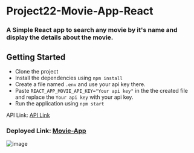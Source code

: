 # Project22-Movie-App-React

### A Simple React app to search any movie by it's name and display the details about the movie.

## Getting Started

- Clone the project
- Install the dependencies using `npm install`
- Create a file named `.env` and use your api key there.
- Paste ```REACT_APP_MOVIE_API_KEY="Your api key"``` in the the created file and replace the ```Your api key``` with your api key.
- Run the application using `npm start`

API Link: [API Link](https://www.omdbapi.com/)

### Deployed Link: [Movie-App](https://movie-app-react-0.netlify.app/)
![image](https://user-images.githubusercontent.com/48837703/224955325-05421931-c3b3-44c6-83bd-7c57ffdbc7c8.png)
